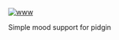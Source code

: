 <meta http-equiv="content-type" content="text/html; charset=utf-8" />

[![www](http://img217.imageshack.us/img217/5388/pidginmood.th.png)](http://img217.imageshack.us/img217/5388/pidginmood.png)

Simple mood support for pidgin
